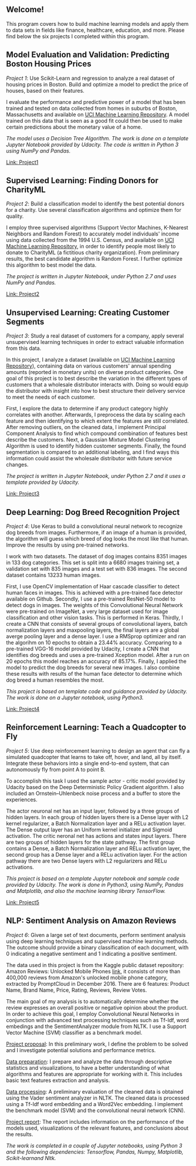 ## Welcome!

This program covers how to build machine learning models and apply them to data sets in fields like finance, healthcare, education, and more. Please find below the six projects I completed within this program.

## Model Evaluation and Validation: Predicting Boston Housing Prices

_Project 1_: Use Scikit-Learn and regression to analyze a real dataset of housing prices in Boston. Build and optimize a model to predict the price of houses, based on their features.

I evaluate the performance and predictive power of a model that has been trained and tested on data collected from homes in suburbs of Boston, Massachusetts and available on [UCI Machine Learning Repository](http://archive.ics.uci.edu/ml/index.php). A model trained on this data that is seen as a good fit could then be used to make certain predictions about the monetary value of a home. 

_The model uses a Decision Tree Algorithm. The work is done on a template Jupyter Notebook provided by Udacity. The code is written in Python 3 using NumPy and Pandas._

[Link: Project1](http://htmlpreview.github.io/?https://github.com/SolanaO/mlen_udacity/blob/master/mlen.P1.Boston_Housing.html)

## Supervised Learning: Finding Donors for CharityML

_Project 2_: Build a classification model to identify the best potential donors for a charity. Use several classification algorithms and optimize them for quality.

I employ three supervised algorithms (Support Vector Machines, K-Nearest Neighbors and Random Forest) to accurately model individuals' income using data collected from the 1994 U.S. Census, and available on [UCI Machine Learning Repository](http://archive.ics.uci.edu/ml/index.php), in order to identify people most likely to donate to CharityML (a fictitious charity organization). From preliminary results, the best candidate algorithm is Random Forest. I further optimize this algorithm to best model the data.

_The project is written in Jupyter Notebook, under Python 2.7 and uses NumPy and Pandas._

[Link: Project2](http://htmlpreview.github.io/?https://github.com/SolanaO/Elements-of-Machine-Learning/blob/master/mlen.P2.Finding_Donors.html)

## Unsupervised Learning: Creating Customer Segments

_Project 3_: Study a real dataset of customers for a company, apply several unsupervised learning techniques in order to extract valuable information from this data.

In this project, I analyze a dataset (available on  [UCI Machine Learning Repository](http://archive.ics.uci.edu/ml/index.php)), containing data on various customers' annual spending amounts (reported in monetary units) on diverse product categories. One goal of this project is to best describe the variation in the different types of customers that a wholesale distributor interacts with. Doing so would equip the distributor with insight into how to best structure their delivery service to meet the needs of each customer.

First, I explore the data to determine if any product category highly correlates with another. Afterwards, I preprocess the data by scaling each feature and then identifying to which extent the features are still correlated. After removing outliers, on the cleaned data, I implement Principal Component Analysis to find which compound combination of features best describe the customers. Next, a Gaussian Mixture Model Clustering Algorithm is used to identify hidden customer segments. Finally, the found segmentation is compared to an additional labeling, and I find ways this information could assist the wholesale distributor with future service changes.

_The project is written in Jupyter Notebook, under Python 2.7 and it uses a template provided by Udacity._

[Link: Project3](http://htmlpreview.github.io/?https://github.com/SolanaO/mlen_udacity/blob/master/mlen.P3.Customer_Segments.html)

## Deep Learning: Dog Breed Recognition Project

_Project 4_: Use Keras to build a convolutional neural network to recognize dog breeds from images. Furthermore, if an image of a human is provided, the algorithm will guess which breed of dog looks the most like that human. Improve the results by using pre-trained networks.

I work with two datasets. The dataset of dog images contains 8351 images in 133 dog categories. This set is split into a 6680 images training set, a validation set with 835 images and a test set with 836 images. The second dataset contains 13233 human images.

First, I use OpenCV implementation of Haar cascade classifier to detect human faces in images. This is achieved with a pre-trained face detector available on Github. Secondly, I use a pre-trained ResNet-50 model to detect dogs in images. The weights of this Convolutional Neural Network were pre-trained on ImageNet, a very large dataset used for image classification and other vision tasks. This is performed in Keras.
Thirdly, I create a CNN that consists of several groups of convolutional layers, batch normalization layers and maxpooling layers, the final layers are a global averge pooling layer and a dense layer. I use a RMSprop optimizer and ran the algorihm on 10 epochs to obtain a 23.44% accuracy. Comparing to a pre-trained VGG-16 model provided by Udacity, I create a CNN that identifies dog breeds and uses a pre-trained Xception model. After a run on 20 epochs this model reaches an accuracy of 85.17%. Finally, I applied the model to predict the dog breeds for several new images. I also combine these results with results of the human face detector to determine which dog breed a human resembles the most.

_This project is based on template code and guidance provided by Udacity. The work is done on a Jupyter notebook, using Python3._

[Link: Project4](http://htmlpreview.github.io/?https://github.com/SolanaO/mlen_udacity/blob/master/mlen.P4.Dog_Breeds.html)

## Reinforcement Learning: Teach a Quadcopter to Fly

_Project 5_: Use deep reinforcement learning to design an agent that can fly a simulated quadcopter that learns to take off, hover, and land, all by itself. Integrate these behaviors into a single end-to-end system, that can autonomously fly from point A to point B.

To accomplish this task I used the sample actor - critic model provided by Udacity based on the Deep Deterministic Policy Gradient algorithm. I also included an Ornstein–Uhlenbeck noise process and a buffer to store the experiences.

The actor neuronal net has an input layer, followed by a three groups of hidden layers. In each group of hidden layers there is a Dense layer with L2 kernel regularizer, a Batch Normalization layer and a RELu activation layer. The Dense output layer has an Uniform kernel initializer and Sigmoid activation. The critic neronal net has actions and states input layers. There are two groups of hidden layers for the state pathway. The first group contains a Dense, a Batch Normalization layer and RELu activation layer, the second group has a Dense layer and a RELu activation layer. For the action pathway there are two Dense layers with L2 regularizers and RELu activations.

_This project is based on a template Jupyter notebook and sample code provided by Udacity. The work is done in Python3, using NumPy, Pandas and Matplotlib, and also the machine learning library TensorFlow._

[Link: Project5](http://htmlpreview.github.io/?https://github.com/SolanaO/mlen_udacity/blob/master/mlen.P5.Flying_Quadcopter.html)

## NLP: Sentiment Analysis on Amazon Reviews

_Project 6_: Given a large set of text documents, perform sentiment analysis using deep learning techniques and supervised machine learning methods. The outcome should provide a binary classification of each document, with 0
indicating a negative sentiment and 1 indicating a positive sentiment.

The data used in this project is from the Kaggle public dataset repository: Amazon Reviews: Unlocked Mobile Phones  [link](https://www.kaggle.com/PromptCloudHQ/amazon-reviews-unlocked-mobile-phones), it consists of more than 400,000 reviews from Amazon's unlocked mobile phone category, extracted by PromptCloud in December 2016. There are 6 features: Product Name, Brand Name, Price, Rating, Reviews, Review Votes.

The main goal of my analysis is to automatically determine whether the review expresses an overall positive or negative opinion about the product. In order to achieve this goal, I employ Convolutional Neural Networks in
conjunction with advanced text processing techniques such as Tf-Idf, word embedings and the SentimentAnalyzer module from NLTK. I use a Support Vector Machine (SVM) classifier as a benchmark model. 

[Project proposal](https://github.com/SolanaO/mlen_udacity/blob/master/mlen.P6.Capstone_Proposal.pdf): In this preliminary work, I define the problem to be solved and I investigate potential solutions and performance metrics. 

[Data preparation](http://htmlpreview.github.io/?https://github.com/SolanaO/mlen_udacity/blob/master/mlen.P6.Data_Preparation.html): I prepare and analyze the data through descriptive statistics and visualizations, to have a better understanding of what algorithms and features are appropriate for working with it. This includes basic text features extraction and analysis.

[Data processing](http://htmlpreview.github.io/?https://github.com/SolanaO/mlen_udacity/blob/master/mlen.P6.Data_Processing.html): A preliminary evaluation of the cleaned data is obtained using the Vader sentiment analyzer in NLTK. The cleaned data is processed using a Tf-Idf word embedding and a Word2Vec embedding. I implement the benchmark model (SVM) and the convolutional neural network (CNN).

[Project report](https://github.com/SolanaO/mlen_udacity/blob/master/mlen.P6.Capstone_Report.pdf): The report includes information on the performance of the models used, visualizations of the relevant features, and conclusions about the results.

_The work is completed in a couple of Jupyter notebooks, using Python 3 and the following dependencies: Tensorflow, Pandas, Numpy, Matplotlib, Scikit-learnand Nltk._





